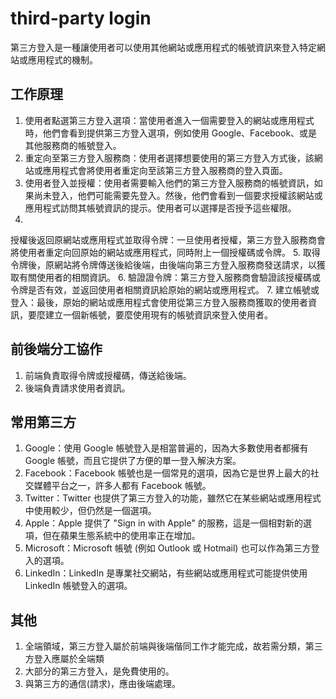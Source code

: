 # third-party login

第三方登入是一種讓使用者可以使用其他網站或應用程式的帳號資訊來登入特定網站或應用程式的機制。

## 工作原理
1. 使用者點選第三方登入選項：當使用者進入一個需要登入的網站或應用程式時，他們會看到提供第三方登入選項，例如使用 Google、Facebook、或是其他服務商的帳號登入。
2. 重定向至第三方登入服務商：使用者選擇想要使用的第三方登入方式後，該網站或應用程式會將使用者重定向至該第三方登入服務商的登入頁面。
3. 使用者登入並授權：使用者需要輸入他們的第三方登入服務商的帳號資訊，如果尚未登入，他們可能需要先登入。然後，他們會看到一個要求授權該網站或應用程式訪問其帳號資訊的提示。使用者可以選擇是否授予這些權限。
4. 
授權後返回原網站或應用程式並取得令牌：一旦使用者授權，第三方登入服務商會將使用者重定向回原始的網站或應用程式，同時附上一個授權碼或令牌。
5. 取得令牌後，原網站將令牌傳送後給後端，由後端向第三方登入服務商發送請求，以獲取有關使用者的相關資訊。
6. 驗證證令牌：第三方登入服務商會驗證該授權碼或令牌是否有效，並返回使用者相關資訊給原始的網站或應用程式。
7. 建立帳號或登入：最後，原始的網站或應用程式會使用從第三方登入服務商獲取的使用者資訊，要麼建立一個新帳號，要麼使用現有的帳號資訊來登入使用者。

## 前後端分工協作
1. 前端負責取得令牌或授權碼，傳送給後端。
2. 後端負責請求使用者資訊。

## 常用第三方
1. Google：使用 Google 帳號登入是相當普遍的，因為大多數使用者都擁有 Google 帳號，而且它提供了方便的單一登入解決方案。
2. Facebook：Facebook 帳號也是一個常見的選項，因為它是世界上最大的社交媒體平台之一，許多人都有 Facebook 帳號。
3. Twitter：Twitter 也提供了第三方登入的功能，雖然它在某些網站或應用程式中使用較少，但仍然是一個選項。
4. Apple：Apple 提供了 "Sign in with Apple" 的服務，這是一個相對新的選項，但在蘋果生態系統中的使用率正在增加。
5. Microsoft：Microsoft 帳號 (例如 Outlook 或 Hotmail) 也可以作為第三方登入的選項。
6. LinkedIn：LinkedIn 是專業社交網站，有些網站或應用程式可能提供使用 LinkedIn 帳號登入的選項。

## 其他
1. 全端領域，第三方登入屬於前端與後端偕同工作才能完成，故若需分類，第三方登入應屬於全端類
2. 大部分的第三方登入，是免費使用的。
3. 與第三方的通信(請求)，應由後端處理。